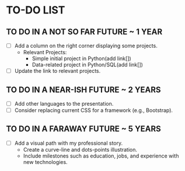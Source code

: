 # TO-DO LIST

## TO DO IN A NOT SO FAR FUTURE ~ 1 YEAR

- [ ] Add a column on the right corner displaying some projects.
  - Relevant Projects:
    - Simple initial project in Python(add link[])
    - Data-related project in Python/SQL(add link[])
- [ ] Update the link to relevant projects.

## TO DO IN A NEAR-ISH FUTURE ~ 2 YEARS

- [ ] Add other languages to the presentation.
- [ ] Consider replacing current CSS for a framework (e.g., Bootstrap).

## TO DO IN A FARAWAY FUTURE ~ 5 YEARS

- [ ] Add a visual path with my professional story.
  - Create a curve-line and dots-points illustration.
  - Include milestones such as education, jobs, and experience with new technologies.
